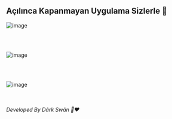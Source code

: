 <h2 > Açılınca Kapanmayan Uygulama Sizlerle 👋 </h2>


![image](https://user-images.githubusercontent.com/80572575/148635966-1d11e2df-3743-4cfd-b683-9bc389bd995a.png)

<br>

<br>

![image](https://user-images.githubusercontent.com/80572575/148636001-9bafdc1c-26e6-41e6-9c2c-7317e83ff519.png)

<br> 

<br>

![image](https://user-images.githubusercontent.com/80572575/148636013-2c048bb0-c3d4-4b83-a542-17b3d096ec70.png)


<br> 

<a href="[url=https://www.hizliresim.com/d48n7mk][img]https://i.hizliresim.com/d48n7mk.[/img][/url]" alt="agwgwa" width="40" height="40"/> </a>



<h6>Developed By Dârk Swân  👋❤️</h6>


